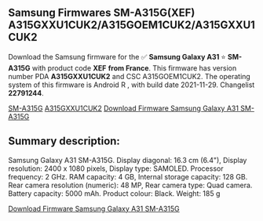 <h2>Samsung Firmwares SM-A315G(XEF) A315GXXU1CUK2/A315GOEM1CUK2/A315GXXU1CUK2</h2>
Download the Samsung firmware for the ✅ <strong>Samsung Galaxy A31 </strong> ⭐ <strong>SM-A315G</strong> with product code <strong>XEF</strong> <strong> from France</strong>. This firmware has version number PDA <strong>A315GXXU1CUK2</strong> and CSC A315GOEM1CUK2. The operating system of this firmware is Android R , with build date 2021-11-29. Changelist <strong>22791244</strong>.


[SM-A315G](https://samfirm.shop/samsung/model/SM-A315G)
[A315GXXU1CUK2](https://samfirm.shop/samsung/pda/A315GXXU1CUK2)
[Download Firmware Samsung Galaxy A31 SM-A315G](https://samfirm.shop/samsung/firmware/478612)
<h2>Summary description:</h2>
<p>Samsung Galaxy A31 SM-A315G. Display diagonal: 16.3 cm (6.4"), Display resolution: 2400 x 1080 pixels, Display type: SAMOLED. Processor frequency: 2 GHz. RAM capacity: 4 GB, Internal storage capacity: 128 GB. Rear camera resolution (numeric): 48 MP, Rear camera type: Quad camera. Battery capacity: 5000 mAh. Product colour: Black. Weight: 185 g</p>


[Download Firmware Samsung Galaxy A31 SM-A315G](https://samfirm.shop/samsung/firmware/478612)
